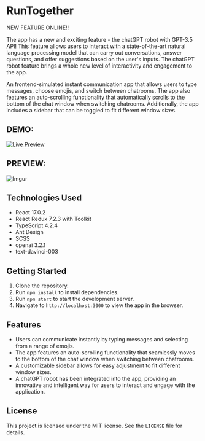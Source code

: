 # RunTogether

NEW FEATURE ONLINE!!

The app has a new and exciting feature - the chatGPT robot with GPT-3.5 API! This feature allows users to interact with a state-of-the-art natural language processing model that can carry out conversations, answer questions, and offer suggestions based on the user's inputs. The chatGPT robot feature brings a whole new level of interactivity and engagement to the app.

An frontend-simulated instant communication app that allows users to type messages, choose emojis, and switch between chatrooms. The app also features an auto-scrolling functionality that automatically scrolls to the bottom of the chat window when switching chatrooms. Additionally, the app includes a sidebar that can be toggled to fit different window sizes.

## DEMO:
<a href="https://patrickkuei.github.io/RunTogether/" target="_blank"><img src="https://img.shields.io/badge/Live%20Preview-Click%20Here-green?style=for-the-badge&logo=appveyor" alt="Live Preview"></a>

## PREVIEW:
![Imgur](https://imgur.com/c7pK80h.jpg)

## Technologies Used

- React 17.0.2
- React Redux 7.2.3 with Toolkit
- TypeScript 4.2.4
- Ant Design
- SCSS
- openai 3.2.1
- text-davinci-003

## Getting Started

1. Clone the repository.
2. Run `npm install` to install dependencies.
3. Run `npm start` to start the development server.
4. Navigate to `http://localhost:3000` to view the app in the browser.

## Features

- Users can communicate instantly by typing messages and selecting from a range of emojis.
- The app features an auto-scrolling functionality that seamlessly moves to the bottom of the chat window when switching between chatrooms.
- A customizable sidebar allows for easy adjustment to fit different window sizes.
- A chatGPT robot has been integrated into the app, providing an innovative and intelligent way for users to interact and engage with the application.

## License

This project is licensed under the MIT license. See the `LICENSE` file for details.
